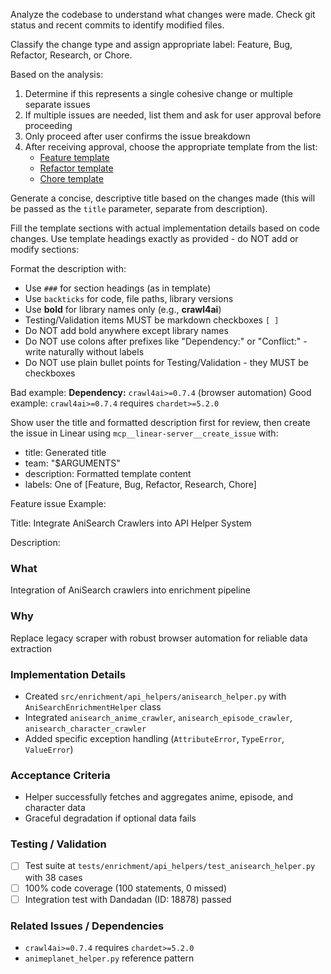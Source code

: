 Analyze the codebase to understand what changes were made. Check git status and recent commits to identify modified files.

Classify the change type and assign appropriate label: Feature, Bug, Refactor, Research, or Chore.

Based on the analysis:

1. Determine if this represents a single cohesive change or multiple separate issues
2. If multiple issues are needed, list them and ask for user approval before proceeding
3. Only proceed after user confirms the issue breakdown
4. After receiving approval, choose the appropriate template from the list:
   - [Feature template](../../templates/linear_feature.md)
   - [Refactor template](../../templates/linear_refactor.md)
   - [Chore template](../../templates/linear_chore.md)

Generate a concise, descriptive title based on the changes made (this will be passed as the `title` parameter, separate from description).

Fill the template sections with actual implementation details based on code changes. Use template headings exactly as provided - do NOT add or modify sections:

Format the description with:

- Use `###` for section headings (as in template)
- Use `backticks` for code, file paths, library versions
- Use **bold** for library names only (e.g., **crawl4ai**)
- Testing/Validation items MUST be markdown checkboxes `[ ]`
- Do NOT add bold anywhere except library names
- Do NOT use colons after prefixes like "Dependency:" or "Conflict:" - write naturally without labels
- Do NOT use plain bullet points for Testing/Validation - they MUST be checkboxes

Bad example: **Dependency:** `crawl4ai>=0.7.4` (browser automation)
Good example: `crawl4ai>=0.7.4` requires `chardet>=5.2.0`

Show user the title and formatted description first for review, then create the issue in Linear using `mcp__linear-server__create_issue` with:

- title: Generated title
- team: "$ARGUMENTS"
- description: Formatted template content
- labels: One of [Feature, Bug, Refactor, Research, Chore]

Feature issue Example:

Title: Integrate AniSearch Crawlers into API Helper System

Description:

### What

Integration of AniSearch crawlers into enrichment pipeline

### Why

Replace legacy scraper with robust browser automation for reliable data extraction

### Implementation Details

- Created `src/enrichment/api_helpers/anisearch_helper.py` with `AniSearchEnrichmentHelper` class
- Integrated `anisearch_anime_crawler`, `anisearch_episode_crawler`, `anisearch_character_crawler`
- Added specific exception handling (`AttributeError`, `TypeError`, `ValueError`)

### Acceptance Criteria

- Helper successfully fetches and aggregates anime, episode, and character data
- Graceful degradation if optional data fails

### Testing / Validation

- [ ] Test suite at `tests/enrichment/api_helpers/test_anisearch_helper.py` with 38 cases
- [ ] 100% code coverage (100 statements, 0 missed)
- [ ] Integration test with Dandadan (ID: 18878) passed

### Related Issues / Dependencies

- `crawl4ai>=0.7.4` requires `chardet>=5.2.0`
- `animeplanet_helper.py` reference pattern
